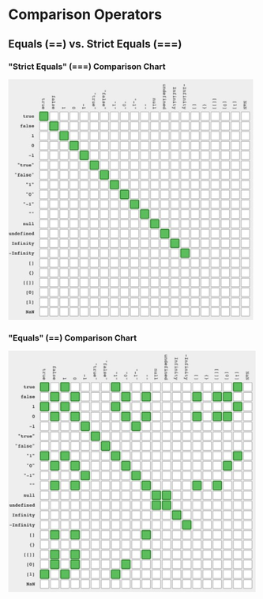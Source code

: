 # Comparison Operators


## Equals (==) vs. Strict Equals (===)

### "Strict Equals" (===) Comparison Chart

![Strict Equals](https://github.com/toddcf/code-snippets/blob/master/javascript/decisions/equality-chart-strict.jpg)


### "Equals" (==) Comparison Chart

![Equals](https://github.com/toddcf/code-snippets/blob/master/javascript/decisions/equality-chart.jpg)